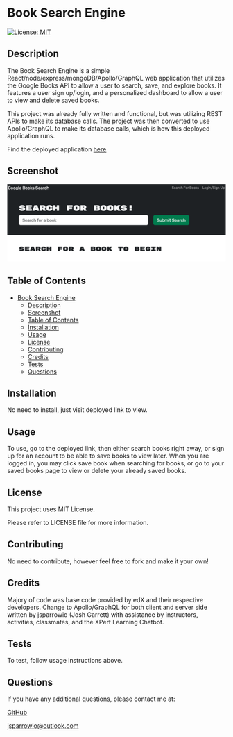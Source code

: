 # Book Search Engine

[![License: MIT](https://img.shields.io/badge/License-MIT-yellow.svg)](https://opensource.org/licenses/MIT)
                 
## Description
  
The Book Search Engine is a simple React/node/express/mongoDB/Apollo/GraphQL web application that utilizes the Google Books API to allow a user to search, save, and explore books. It features a user sign up/login, and a personalized dashboard to allow a user to view and delete saved books.

This project was already fully written and functional, but was utilizing REST APIs to make its database calls. The project was then converted to use Apollo/GraphQL to make its database calls, which is how this deployed application runs.

Find the deployed application [here]()

## Screenshot
  
<img src="./assets/gbsess.png" alt="screenshot">

## Table of Contents
  
- [Book Search Engine](#book-search-engine)
  - [Description](#description)
  - [Screenshot](#screenshot)
  - [Table of Contents](#table-of-contents)
  - [Installation](#installation)
  - [Usage](#usage)
  - [License](#license)
  - [Contributing](#contributing)
  - [Credits](#credits)
  - [Tests](#tests)
  - [Questions](#questions)
  
## Installation
  
No need to install, just visit deployed link to view.
  
## Usage
  
To use, go to the deployed link, then either search books right away, or sign up for an account to be able to save books to view later. When you are logged in, you may click save book when searching for books, or go to your saved books page to view or delete your already saved books.

## License
This project uses MIT License.

Please refer to LICENSE file for more information.
 
## Contributing
  
No need to contribute, however feel free to fork and make it your own!
  
## Credits
   
Majory of code was base code provided by edX and their respective developers. Change to Apollo/GraphQL for both client and server side written by jsparrowio (Josh Garrett) with assistance by instructors, activities, classmates, and the XPert Learning Chatbot.
  
## Tests
  
To test, follow usage instructions above.
  
## Questions
  
If you have any additional questions, please contact me at:
  
[GitHub](https://www.github.com/jsparrowio)
  
[jsparrowio@outlook.com](mailto:jsparrowio@outlook.com)